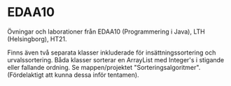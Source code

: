 # EDAA10
Övningar och laborationer från  EDAA10 (Programmering i Java), LTH (Helsingborg), HT21.

Finns även två separata klasser inkluderade för insättningssortering och urvalssortering. 
Båda klasser sorterar en ArrayList med Integer's i stigande eller fallande ordning. 
Se mappen/projektet "Sorteringsalgoritmer". (Fördelaktigt att kunna dessa inför tentamen).
